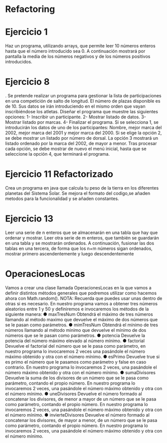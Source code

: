 # Refactoring
# Ejercicio 1
Haz un programa, utilizando arrays, que permite leer 10 números enteros hasta que el número
introducido sea 0. A continuación mostrará por pantalla la media de los números negativos y de
los números positivos introducidos.
# Ejercicio 8
. Se pretende realizar un programa para gestionar la lista de participaciones en una
competición de salto de longitud. El número de plazas disponible es de 10. Sus datos se
irán introduciendo en el mismo orden que vayan inscribiéndose los atletas.
Diseñar el programa que muestre las siguientes opciones:
1- Inscribir un participante.
2- Mostrar listado de datos.
3- Mostrar listado por marcas.
4- Finalizar el programa.
Si se selecciona 1, se introducirán los datos de uno de los participantes: Nombre, mejor
marca del 2002, mejor marca del 2001 y mejor marca del 2000.
Si se elige la opción 2, se debe mostrar un listado por número de dorsal.
La opción 3 mostrará un listado ordenado por la marca del 2002, de mayor a menor.
Tras procesar cada opción, se debe mostrar de nuevo el menú inicial, hasta que se
seleccione la opción 4, que terminará el programa.
# Ejercicio 11 Refactorizado
Crea un programa en java que calcula tu peso de la tierra en los diferentes planetas del Sistema Solar.
Se mejora el formato del codigo,se añaden metodos para la funcionalidad y se añaden constantes.
# Ejercicio 13
Leer una serie de n enteros que se almacenarán en una tabla que hay que ordenar
y mostrar. Leer otra serie de m enteros, que también se guardarán en una tabla y se
mostrarán ordenados. A continuación, fusionar las dos tablas en una tercera, de forma
que los n+m números sigan ordenados, mostrar primero ascendentemente y luego
descendentemente
# OperacionesLocas
Vamos a crear una clase llamada OperacionesLocas en la que vamos a definir distintos
métodos generales que podremos utilizar como hacemos ahora con Math.random().
NOTA: Recuerda que puedes usar unas dentro de otras si es necesario.
En nuestro programa vamos a obtener tres números aleatorios entre 1 y 50 y definiremos e
invocaremos los métodos de la siguiente manera:
● maxTresNum Obtendrá el máximo de tres números llamando al método maximo
que devuelve el máximo de dos números que se le pasan como parámetros.
● mimTresNum Obtendrá el mínimo de tres números llamando al método minimo que
devuelve el mínimo de dos números que se le pasan como parámetros.
● potencia Devuelve la potencia del número máximo elevado al número mínimo.
● factorial Devuelve el factorial del número que se le pasa como parámetro, en
nuestro programa lo invocaremos 2 veces una pasándole el número máximo
obtenido y otra con el número mínimo.
● esPrimo Devuelve true si es primo el número que le pasamos como parámetro y
false en caso contrario. En nuestro programa lo invocaremos 2 veces, una
pasándole el número máximo obtenido y otra con el número mínimo.
● sumaDivisores Devuelve la suma de los divisores de un número que se le pasa
como parámetro, contando el propio número. En nuestro programa lo invocaremos 2
veces, una pasándole el número máximo obtenido y otra con el número mínimo.
● uneDivisores Devuelve el número formado al concatenar los divisores, de menor a
mayor de un número que se le pasa como parámetro, contando el propio número.
En nuestro programa lo invocaremos 2 veces, una pasándole el número máximo
obtenido y otra con el número mínimo.
● invierteDivisores Devuelve el número formado al concatenar los divisores, de
mayor a menor, de un número que se le pasa como parámetro, contando el propio
número. En nuestro programa lo invocaremos 2 veces, una pasándole el número
máximo obtenido y otra con el número mínimo.